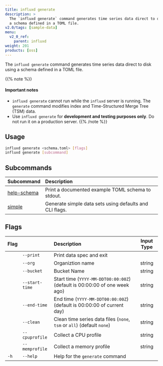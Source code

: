 ```yaml
---
title: influxd generate
description: >
  The `influxd generate` command generates time series data direct to disk using
  a schema defined in a TOML file.
v2.0/tags: [sample-data]
menu:
  v2_0_ref:
    parent: influxd
weight: 201
products: [oss]
---
```


The `influxd generate` command generates time series data direct to disk using a schema defined in a TOML file.

{{% note %}}
#### Important notes
- `influxd generate` cannot run while the `influxd` server is running.
  The `generate` command modifies index and Time-Structured Merge Tree (TSM) data.
- Use `influxd generate` for **development and testing purposes only**.
  Do not run it on a production server.
{{% /note %}}

## Usage
```sh
influxd generate <schema.toml> [flags]
influxd generate [subcommand]
```

## Subcommands
| Subcommand                                                      | Description                                             |
|:-------                                                         |:-----------                                             |
| [help-schema](/v2.0/reference/cli/influxd/generate/help-schema) | Print a documented example TOML schema to stdout.       |
| [simple](/v2.0/reference/cli/influxd/generate/simple)           | Generate simple data sets using defaults and CLI flags. |

## Flags
| Flag |                | Description                                                               | Input Type |
|:---- |:---            |:-----------                                                               |:----------:|
|      | `--print`      | Print data spec and exit                                                  |            |
|      | `--org`        | Organiztion name                                                          | string     |
|      | `--bucket`     | Bucket Name                                                               | string     |
|      | `--start-time` | Start time (`YYYY-MM-DDT00:00:00Z`) (default is 00:00:00 of one week ago) | string     |
|      | `--end-time`   | End time (`YYYY-MM-DDT00:00:00Z`) (default is 00:00:00 of current day)    | string     |
|      | `--clean`      | Clean time series data files (`none`, `tsm` or `all`) (default `none`)    | string     |
|      | `--cpuprofile` | Collect a CPU profile                                                     | string     |
|      | `--memprofile` | Collect a memory profile                                                  | string     |
| `-h` | `--help`       | Help for the `generate` command                                           |            |
